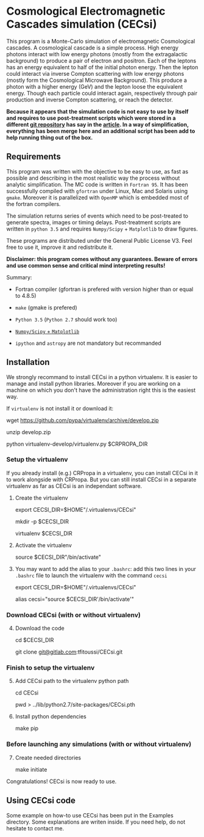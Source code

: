 # Cosmological Electromagnetic Cascades simulation (CECsi)


This program is a Monte-Carlo simulation of electromagnetic Cosmological cascades. A cosmological cascade is a simple process. High energy photons interact with low energy photons (mostly from the extragalactic background) to produce a pair of electron and positron. Each of the leptons has an energy equivalent to half of the initial photon energy. Then the lepton could interact via inverse Compton scattering with low energy photons (mostly form the Cosmological Microwave Background). This produce a photon with a higher energy (GeV) and the lepton loose the equivalent energy. Though each particle could interact again, respectively through pair production and inverse Compton scattering, or reach the detector.

**Because it appears that the simulation code is not easy to use by itself and requires to use post-treatment scripts which were stored in a different [git repository](https://gitlab.com/tfitoussi/simulation-analysis.git) has say in the [article](http://adsabs.harvard.edu/cgi-bin/basic_connect?qsearch=fitoussi+2017&version=1). In a way of simplification, everything has been merge here and an additional script has been add to help running thing out of the box.**

## Requirements

This program was written with the objective to be easy to use, as fast as possible and describing in the most realistic way the process without analytic simplification. The MC code is written in `Fortran 95`. It has been successfully compiled with `gfortran` under Linux, Mac and Solaris using `gmake`. Moreover it is parallelized with `OpenMP` which is embedded most of the fortran compilers.

The simulation returns series of events which need to be post-treated to generate spectra, images or timing delays. Post-treatment scripts are written in `python 3.5` and requires `Numpy/Scipy` + `Matplotlib` to draw figures. 

These programs are distributed under the General Public License V3. Feel free to use it, improve it and redistribute it.

**Disclaimer: this program comes without any guarantees. Beware of errors and use common sense and critical mind interpreting results!** 

Summary:

* Fortran compiler (gfortran is prefered with version higher than or equal to 4.8.5)   

* `make` (gmake is prefered)

* `Python 3.5` (`Python 2.7` should work too)

* [`Numpy/Scipy` + `Matplotlib`](http://www.scipy.org/install.html) 

* `ipython` and `astropy` are not mandatory but recommanded


## Installation 

We strongly recommand to install CECsi in a python virtualenv. It is easier to manage and install python libraries. Moreover if you are working on a machine on which you don't have the administration right this is the easiest way.

If `virtualenv` is not install it or download it:

   wget https://github.com/pypa/virtualenv/archive/develop.zip

   unzip develop.zip

   python virtualenv-develop/virtualenv.py $CRPROPA_DIR

### Setup the virtualenv

If you already install (e.g.) CRPropa in a virtualenv, you can install CECsi in it to work alongside with CRPropa. But you can still install CECsi in a separate virtualenv as far as CECsi is an independant software.

1. Create the virtualenv

   export CECSI_DIR=$HOME"/.virtualenvs/CECsi"

   mkdir -p $CECSI_DIR

   virtualenv $CECSI_DIR

2. Activate the virtualenv

   source $CECSI_DIR"/bin/activate"

3. You may want to add the alias to your `.bashrc`: add this two lines in your `.bashrc` file to launch the virtualenv with the command `cecsi`

   export CECSI_DIR=$HOME"/.virtualenvs/CECsi"

   alias cecsi="source $CECSI_DIR'/bin/activate'"

### Download CECsi (with or without virtualenv)

4. Download the code

   cd $CECSI_DIR

   git clone git@gitlab.com:tfitoussi/CECsi.git

### Finish to setup the virtualenv

5. Add CECsi path to the virtualenv python path 

   cd CECsi

	pwd > ../lib/python2.7/site-packages/CECsi.pth 

6. Install python dependencies

   make pip

### Before launching any simulations (with or without virtualenv)

7. Create needed directories

   make initiate

Congratulations! CECsi is now ready to use. 


## Using CECsi code

Some example on how-to use CECsi has been put in the Examples directory. Some explanations are writen inside. If you need help, do not hesitate to contact me. 
